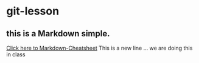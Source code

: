 # git-lesson
## this is a Markdown simple.
[Click here to Markdown-Cheatsheet](https://github.com/adam-p/markdown-here/wiki/Markdown-Cheatsheet "Markdown Cheatsheet")
This is a new line  ... we are doing this in class